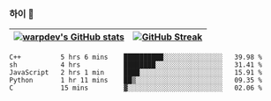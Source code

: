 
### 하이 👋
[![warpdev's GitHub stats](https://github-readme-stats.vercel.app/api?username=warpdev&show_icons=true&theme=vue-dark)](#) |[![GitHub Streak](https://github-readme-streak-stats.herokuapp.com/?user=warpdev&theme=dark)](#)
--- | --- |
<!--START_SECTION:waka-->
```text
C++          5 hrs 6 mins    ██████████░░░░░░░░░░░░░░░   39.98 % 
sh           4 hrs           ████████░░░░░░░░░░░░░░░░░   31.41 % 
JavaScript   2 hrs 1 min     ████░░░░░░░░░░░░░░░░░░░░░   15.91 % 
Python       1 hr 11 mins    ██▒░░░░░░░░░░░░░░░░░░░░░░   09.35 % 
C            15 mins         ▓░░░░░░░░░░░░░░░░░░░░░░░░   02.06 % 
```
<!--END_SECTION:waka-->

<!--
**warpdev/warpdev** is a ✨ _special_ ✨ repository because its `README.md` (this file) appears on your GitHub profile.

Here are some ideas to get you started:

- 🔭 I’m currently working on ...
- 🌱 I’m currently learning ...
- 👯 I’m looking to collaborate on ...
- 🤔 I’m looking for help with ...
- 💬 Ask me about ...
- 📫 How to reach me: ...
- 😄 Pronouns: ...
- ⚡ Fun fact: ...
-->
